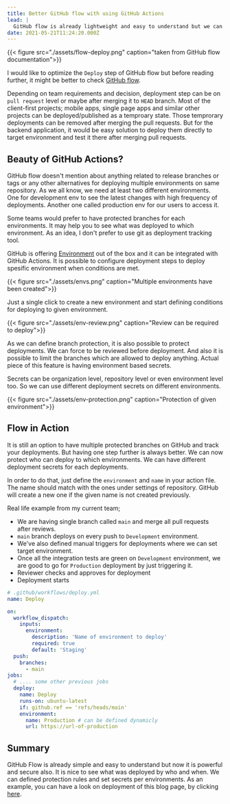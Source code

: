 ```yaml
---
title: Better GitHub flow with using GitHub Actions
lead: |
  GitHub flow is already lightweight and easy to understand but we can make it better with using GitHub Actions
date: 2021-05-21T11:24:20.000Z
---
```


{{< figure src="./assets/flow-deploy.png" caption="taken from GitHub flow documentation">}}

I would like to optimize the `Deploy` step of GitHub flow but before reading further, it might be better to check [GitHub flow](https://guides.github.com/introduction/flow/).

Depending on team requirements and decision, deployment step can be on `pull request` level or maybe after merging it to `HEAD` branch.
Most of the client-first projects; mobile apps, single page apps and similar other projects can be deployed/published as a temproary state.
Those temprorary deployments can be removed after merging the pull requests. But for the backend application, it would be easy solution to deploy them directly to target environment and test it there after merging pull requests.

## Beauty of GitHub Actions?

GitHub flow doesn't mention about anything related to release branches or tags or any other alternatives for deploying multiple environments on same repository.
As we all know, we need at least two different environments. One for development env to see the latest changes with high frequency of deployments.
Another one called production env for our users to access it.

Some teams would prefer to have protected branches for each environments. It may help you to see what was deployed to which environment.
As an idea, I don't prefer to use git as deployment tracking tool.

GitHub is offering [Environment](https://docs.github.com/en/actions/reference/environments) out of the box and it can be integrated with GitHub Actions.
It is possible to configure deployment steps to deploy spesific environment when conditions are met.

{{< figure src="./assets/envs.png" caption="Multiple environments have been created">}}

Just a single click to create a new environment and start defining conditions for deploying to given environment.

{{< figure src="./assets/env-review.png" caption="Review can be required to deploy">}}

As we can define branch protection, it is also possible to protect deployments. We can force to be reviewed before deployment.
And also it is possible to limit the branches which are allowed to deploy anything. Actual piece of this feature is having environment based secrets.

Secrets can be organization level, repository level or even environment level too. So we can use different deployment secrets on different environments.

{{< figure src="./assets/env-protection.png" caption="Protection of given environment">}}

## Flow in Action

It is still an option to have multiple protected branches on GitHub and track your deployments. But having one step further is always better.
We can now protect who can deploy to which environments. We can have different deployment secrets for each deployments.

In order to do that, just define the `environment` and `name` in your action file. The name should match with the ones under settings of repository.
GitHub will create a new one if the given name is not created previously.

Real life example from my current team;
* We are having single branch called `main` and merge all pull requests after reviews.
* `main` branch deploys on every push to `Development` environment.
* We've also defined manual triggers for deployments where we can set target environment.
* Once all the integration tests are green on `Development` environment, we are good to go for `Production` deployment by just triggering it.
* Reviewer checks and approves for deployment
* Deployment starts

```yaml
# .github/workflows/deploy.yml
name: Deploy

on:
  workflow_dispatch:
    inputs:
      environment:
        description: 'Name of environment to deploy'
        required: true
        default: 'Staging'
  push:
    branches:
      - main
jobs:
  # .... some other previous jobs
  deploy:
    name: Deploy
    runs-on: ubuntu-latest
    if: github.ref == 'refs/heads/main'
    environment:
      name: Production # can be defined dynamicly
      url: https://url-of-production
```

## Summary

GitHub Flow is already simple and easy to understand but now it is powerful and secure also.
It is nice to see what was deployed by who and when. We can defined protection rules and set secrets per environments.
As an example, you can have a look on deployment of this blog page, by clicking [here](https://github.com/salimkayabasi/salimkayabasi.com/deployments).
